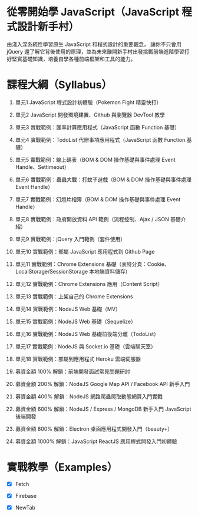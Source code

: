 # 從零開始學 JavaScript（JavaScript 程式設計新手村）
由淺入深系統性學習原生 JavaScript 和程式設計的重要觀念， 讓你不只會用 jQuery 還了解它背後使用的原理，並為未來離開新手村出發挑戰前端進階學習打好堅實基礎知識，培養自學各種前端框架和工具的能力。

# 課程大綱（Syllabus）
1. 單元1 JavaScript 程式設計初體驗（Pokemon Fight 精靈快打）

2. 單元2 JavaScript 開發環境建置、Github 與瀏覽器 DevTool 教學 

3. 單元3 實戰範例：匯率計算應用程式（JavaScript 函數 Function 基礎） 

4. 單元4 實戰範例：TodoList 代辦事項應用程式（JavaScript 函數 Function 基礎）

5. 單元5 實戰範例：線上碼表（BOM & DOM 操作基礎與事件處理 Event Handle、Settimeout） 

6. 單元6 實戰範例：蟲蟲大戰：打蚊子遊戲（BOM & DOM 操作基礎與事件處理 Event Handle）  

7. 單元7 實戰範例：幻燈片相簿（BOM & DOM 操作基礎與事件處理 Event Handle）  

8. 單元8 實戰範例：政府開放資料 API 範例（流程控制、Ajax / JSON 基礎介紹）

9. 單元9 實戰範例：jQuery 入門範例（套件使用）

10. 單元10 實戰範例：部屬 JavaScript 應用程式到 Github Page

11. 單元11 實戰範例：Chrome Extensions 基礎（表特分頁：Cookie、LocalStorage/SessionStorage 本地端資料儲存）

12. 單元12 實戰範例：Chrome Extensions 應用（Content Script）

13. 單元13 實戰範例：上架自己的 Chrome Extensions

14. 單元14 實戰範例：NodeJS Web 基礎（MV）

15. 單元15 實戰範例：NodeJS Web 基礎（Sequelize）

16. 單元16 實戰範例：NodeJS Web 基礎前後端分離（TodoList）

17. 單元17 實戰範例：NodeJS 與 Socket.io 基礎（雲端聊天室）

18. 單元18 實戰範例：部屬到應用程式 Heroku 雲端伺服器

19. 募資金額 100% 解鎖：前端開發面試常見問題研討

20. 募資金額 200% 解鎖：NodeJS Google Map API / Facebook API 新手入門

21. 募資金額 400% 解鎖：NodeJS 網路爬蟲爬取動態網頁入門實戰 

22. 募資金額 600% 解鎖：NodeJS / Express / MongoDB 新手入門 JavaScript 後端開發

23. 募資金額 800% 解鎖：Electron 桌面應用程式開發入門（beauty+）

24. 募資金額 1000% 解鎖：JavaScript ReactJS 應用程式開發入門初體驗

# 實戰教學（Examples）
- [X] Fetch
- [X] Firebase
- [X] NewTab

	


